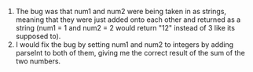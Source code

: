 1. The bug was that num1 and num2 were being taken in as strings, meaning that they were just added onto each other and returned as a string (num1 = 1 and num2 = 2 would return "12" instead of 3 like its supposed to).  
2. I would fix the bug by setting num1 and num2 to integers by adding parseInt to both of them, giving me the correct result of the sum of the two numbers. 
